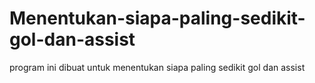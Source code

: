 # Menentukan-siapa-paling-sedikit-gol-dan-assist
program ini dibuat untuk menentukan siapa paling sedikit gol dan assist
